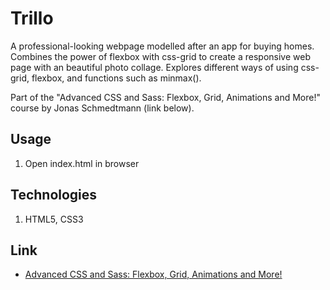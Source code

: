 # Trillo

A professional-looking webpage modelled after an app for buying homes. Combines the power of flexbox with css-grid to create a responsive web page with an beautiful photo collage. Explores different ways of using css-grid, flexbox, and functions such as minmax().

Part of the "Advanced CSS and Sass: Flexbox, Grid, Animations and More!" course by
Jonas Schmedtmann (link below).

## Usage

1.  Open index.html in browser

## Technologies

1.  HTML5, CSS3

## Link

- [Advanced CSS and Sass: Flexbox, Grid, Animations and More!](https://www.udemy.com/advanced-css-and-sass/)

